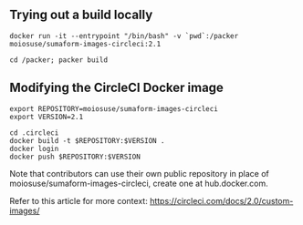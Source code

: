 ## Trying out a build locally

```
docker run -it --entrypoint "/bin/bash" -v `pwd`:/packer moiosuse/sumaform-images-circleci:2.1

cd /packer; packer build
```

## Modifying the CircleCI Docker image

```
export REPOSITORY=moiosuse/sumaform-images-circleci
export VERSION=2.1

cd .circleci
docker build -t $REPOSITORY:$VERSION .
docker login
docker push $REPOSITORY:$VERSION
```

Note that contributors can use their own public repository in place of moiosuse/sumaform-images-circleci, create one at hub.docker.com.

Refer to this article for more context: https://circleci.com/docs/2.0/custom-images/
